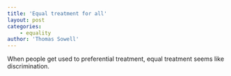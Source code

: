 ```yaml
---
title: 'Equal treatment for all'
layout: post
categories:
    - equality
author: 'Thomas Sowell'
---
```


When people get used to preferential treatment, equal treatment seems like discrimination.